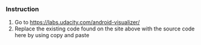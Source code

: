 ### Instruction
1. Go to https://labs.udacity.com/android-visualizer/
2. Replace the existing code found on the site above with the source code here by using copy and paste
